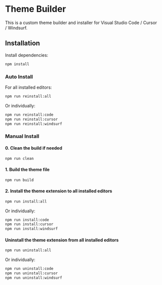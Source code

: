 # Theme Builder

This is a custom theme builder and installer for Visual Studio Code / Cursor / Windsurf.

## Installation

Install dependencies:

```bash
npm install
```

### Auto Install

For all installed editors:

```bash
npm run reinstall:all
```

Or individually:

```bash
npm run reinstall:code
npm run reinstall:cursor
npm run reinstall:windsurf
```

### Manual Install

#### 0. Clean the build if needed

```bash
npm run clean
```

#### 1. Build the theme file

```bash
npm run build
```

#### 2. Install the theme extension to all installed editors

```bash
npm run install:all
```

Or individually:

```bash
npm run install:code
npm run install:cursor
npm run install:windsurf
```

#### Uninstall the theme extension from all installed editors

```bash
npm run uninstall:all
```

Or individually:

```bash
npm run uninstall:code
npm run uninstall:cursor
npm run uninstall:windsurf
```
